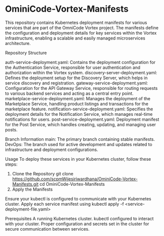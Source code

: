 # OminiCode-Vortex-Manifests
This repository contains Kubernetes deployment manifests for various services that are part of the OmniCode Vortex project. The manifests define the configuration and deployment details for key services within the Vortex infrastructure, enabling a scalable and easily managed microservices architecture.

Repository Structure

auth-service-deployment.yaml: Contains the deployment configuration for the Authentication Service, responsible for user authentication and authorization within the Vortex system.
discovery-server-deployment.yaml: Defines the deployment setup for the Discovery Server, which helps in service discovery and registration.
gateway-service-deployment.yaml: Configuration for the API Gateway Service, responsible for routing requests to various backend services and acting as a central entry point.
marketplace-service-deployment.yaml: Manages the deployment of the Marketplace Service, handling product listings and transactions for the marketplace feature.
notification-service-deployment.yaml: Specifies the deployment details for the Notification Service, which manages real-time notifications for users.
post-service-deployment.yaml: Deployment manifest for the Post Service, which handles creating, updating, and managing user posts.

Branch Information
main: The primary branch containing stable manifests.
DevOps: The branch used for active development and updates related to infrastructure and deployment configurations.

Usage
To deploy these services in your Kubernetes cluster, follow these steps:

1. Clone the Repository
   git clone https://github.com/scpmWijesiriwardhana/OminiCode-Vortex-Manifests.git
cd OminiCode-Vortex-Manifests
2. Apply the Manifests

Ensure your kubectl is configured to communicate with your Kubernetes cluster.
Apply each service manifest using
kubectl apply -f <service-deployment-file.yaml>

Prerequisites
A running Kubernetes cluster.
kubectl configured to interact with your cluster.
Proper configuration and secrets set in the cluster for secure communication between services.
